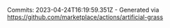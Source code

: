 Commits: 2023-04-24T16:19:59.351Z - Generated via https://github.com/marketplace/actions/artificial-grass
<br>
